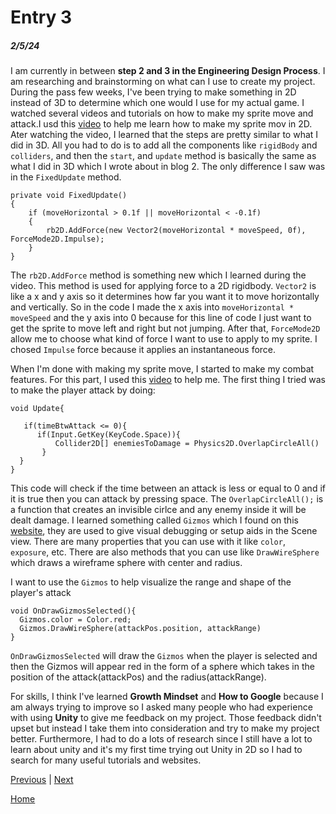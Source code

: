 # Entry 3
##### 2/5/24

I am currently in between **step 2 and 3 in the Engineering Design Process**. I am researching and brainstorming on what can I use to create my project. During the pass few weeks, I've been trying to make something in 2D instead of 3D to determine which one would I use for my actual game. I watched several videos and tutorials on how to make my sprite move and attack.I usd this [video](https://www.youtube.com/watch?v=w9NmPShzPpE&t=300s) to help me learn how to make my sprite mov in 2D. Ater watching the video, I learned that the steps are pretty similar to what I did in 3D. All you had to do is to add all the components like `rigidBody` and `colliders`, and then the `start`, and `update` method is basically the same as what I did in 3D which I wrote about in blog 2. The only difference I saw was in the `FixedUpdate` method.
```CSharp
private void FixedUpdate()
{
    if (moveHorizontal > 0.1f || moveHorizontal < -0.1f)
    {
        rb2D.AddForce(new Vector2(moveHorizontal * moveSpeed, 0f), ForceMode2D.Impulse);
    }
}
```
The `rb2D.AddForce` method is something new which I learned during the video. This method is used for applying force to a 2D rigidbody. `Vector2` is like a x and y axis so it determines how far you want it to move horizontally and vertically. So in the code I made the x axis into `moveHorizontal * moveSpeed` and the y axis into 0 because for this line of code I just want to get the sprite to move left and right but not jumping. After that, `ForceMode2D` allow me to choose what kind of force I want to use to apply to my sprite. I chosed `Impulse` force because it applies an instantaneous force. 

When I'm done with making my sprite move, I started to make my combat features. For this part, I used this [video](https://www.youtube.com/watch?v=1QfxdUpVh5I&t=29s) to help me. The first thing I tried was to make the player attack by doing:
  ```CSharp
  void Update{
  
 	 if(timeBtwAttack <= 0){
  		if(Input.GetKey(KeyCode.Space)){
  			Collider2D[] enemiesToDamage = Physics2D.OverlapCircleAll()
 		 }
  	}
  }
  ```
  This code will check if the time between an attack is less or equal to 0 and if it is true then you can attack by pressing space. The `OverlapCircleAll();` is a function that 
  creates an invisible cirlce and any enemy inside it will be dealt damage. I learned something called `Gizmos` which I found on this [website](https://docs.unity3d.com/ScriptReference/Gizmos.html), they are used to give visual debugging or setup aids in the Scene view. There are many properties that you can use with it like `color`, `exposure`, etc. There are also methods that you can use like `DrawWireSphere` which draws a wireframe sphere with center and radius.

I want to use the `Gizmos` to help visualize the range and shape of the player's attack
```CSharp
void OnDrawGizmosSelected(){
  Gizmos.color = Color.red;
  Gizmos.DrawWireSphere(attackPos.position, attackRange)
}
```
`OnDrawGizmosSelected` will draw the `Gizmos` when the player is selected and then the Gizmos will appear red in the form of a sphere which takes in the position of the attack(attackPos) and the radius(attackRange).

For skills, I think I've learned **Growth Mindset** and **How to Google** because I am always trying to improve so I asked many people who had experience with using **Unity** to give me feedback on my project. Those feedback didn't upset but instead I take them into consideration and try to make my project better. Furthermore, I had to do a lots of research since I still have a lot to learn about unity and it's my first time trying out Unity in 2D so I had to search for many useful tutorials and websites.

[Previous](entry02.md) | [Next](entry04.md)

[Home](../README.md)
